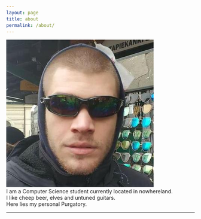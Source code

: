 ```yaml
---
layout: page
title: about
permalink: /about/
---
```


<img class="col one right" src="/img/prof_pic.jpg">

<br/>
I am a Computer Science student currently located in nowhereland.
<br/>
I like cheep beer, elves and untuned guitars.
<br/>
Here lies my personal Purgatory.
<br/>
<hr/>
<br/>
<span class="contacticon center">
	<a href="mailto:oxilgk@protonmail.com"><i class="fa fa-envelope-square"></i></a>
	<a href="https://github.com" target="https://github.com/oxilgk/"><i class="fa fa-github-square"></i></a>
</span>

<div class="col three caption">
</div>

